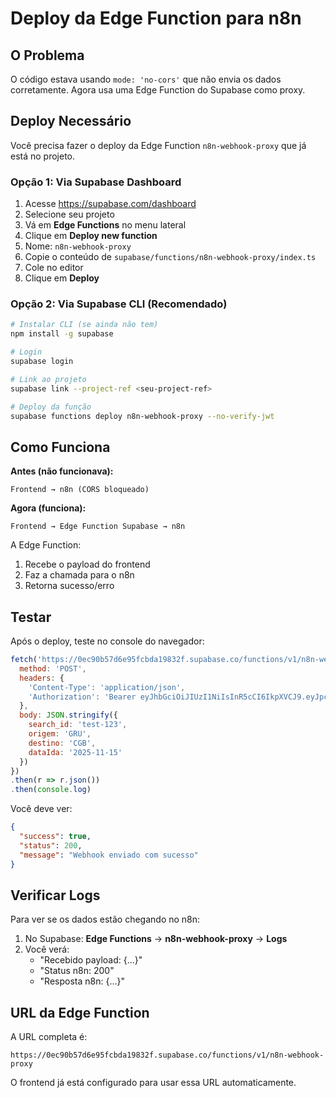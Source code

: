 # Deploy da Edge Function para n8n

## O Problema

O código estava usando `mode: 'no-cors'` que não envia os dados corretamente. Agora usa uma Edge Function do Supabase como proxy.

## Deploy Necessário

Você precisa fazer o deploy da Edge Function `n8n-webhook-proxy` que já está no projeto.

### Opção 1: Via Supabase Dashboard

1. Acesse https://supabase.com/dashboard
2. Selecione seu projeto
3. Vá em **Edge Functions** no menu lateral
4. Clique em **Deploy new function**
5. Nome: `n8n-webhook-proxy`
6. Copie o conteúdo de `supabase/functions/n8n-webhook-proxy/index.ts`
7. Cole no editor
8. Clique em **Deploy**

### Opção 2: Via Supabase CLI (Recomendado)

```bash
# Instalar CLI (se ainda não tem)
npm install -g supabase

# Login
supabase login

# Link ao projeto
supabase link --project-ref <seu-project-ref>

# Deploy da função
supabase functions deploy n8n-webhook-proxy --no-verify-jwt
```

## Como Funciona

**Antes (não funcionava):**
```
Frontend → n8n (CORS bloqueado)
```

**Agora (funciona):**
```
Frontend → Edge Function Supabase → n8n
```

A Edge Function:
1. Recebe o payload do frontend
2. Faz a chamada para o n8n
3. Retorna sucesso/erro

## Testar

Após o deploy, teste no console do navegador:

```javascript
fetch('https://0ec90b57d6e95fcbda19832f.supabase.co/functions/v1/n8n-webhook-proxy', {
  method: 'POST',
  headers: {
    'Content-Type': 'application/json',
    'Authorization': 'Bearer eyJhbGciOiJIUzI1NiIsInR5cCI6IkpXVCJ9.eyJpc3MiOiJib2x0IiwicmVmIjoiMGVjOTBiNTdkNmU5NWZjYmRhMTk4MzJmIiwicm9sZSI6ImFub24iLCJpYXQiOjE3NTg4ODE1NzQsImV4cCI6MTc1ODg4MTU3NH0.9I8-U0x86Ak8t2DGaIk0HfvTSLsAyzdnz-Nw00mMkKw'
  },
  body: JSON.stringify({
    search_id: 'test-123',
    origem: 'GRU',
    destino: 'CGB',
    dataIda: '2025-11-15'
  })
})
.then(r => r.json())
.then(console.log)
```

Você deve ver:
```json
{
  "success": true,
  "status": 200,
  "message": "Webhook enviado com sucesso"
}
```

## Verificar Logs

Para ver se os dados estão chegando no n8n:

1. No Supabase: **Edge Functions** → **n8n-webhook-proxy** → **Logs**
2. Você verá:
   - "Recebido payload: {...}"
   - "Status n8n: 200"
   - "Resposta n8n: {...}"

## URL da Edge Function

A URL completa é:
```
https://0ec90b57d6e95fcbda19832f.supabase.co/functions/v1/n8n-webhook-proxy
```

O frontend já está configurado para usar essa URL automaticamente.
